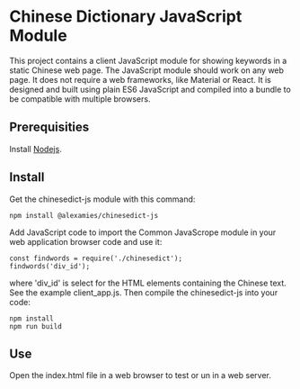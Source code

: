 # Chinese Dictionary JavaScript Module
This project contains a client JavaScript module for showing keywords in a
static Chinese web page. The JavaScript module should work on any web page.
It does not require a web frameworks, like Material or React. It is designed
and built using plain ES6 JavaScript and compiled into a bundle to be compatible
with multiple browsers.

## Prerequisities
Install [Nodejs](https://nodejs.org/en/).

## Install
Get the chinesedict-js module with this command:
```
npm install @alexamies/chinesedict-js
```

Add JavaScript code to import the Common JavaScrope module in your web
application browser code and use it:
```
const findwords = require('./chinesedict');
findwords('div_id');
```

where 'div_id' is select for the HTML elements containing the Chinese text.
See the example client_app.js. Then compile the chinesedict-js into your code:
```
npm install
npm run build
```

## Use
Open the index.html file in a web browser to test or un in a web server.
 